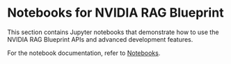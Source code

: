 # Notebooks for NVIDIA RAG Blueprint

This section contains Jupyter notebooks that demonstrate how to use the NVIDIA RAG Blueprint APIs and advanced development features.

For the notebook documentation, refer to [Notebooks](../docs/notebooks.md).
